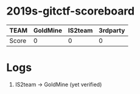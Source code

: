 # 2019s-gitctf-scoreboard
| TEAM | GoldMine | IS2team | 3rdparty |
| -----| -- | -- | -- |
| Score | 0| 0 | 0 |

# Logs
1. IS2team -> GoldMine (yet verified)
